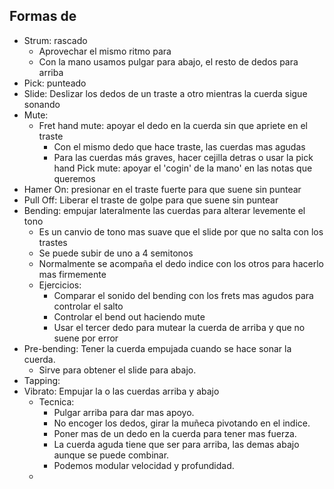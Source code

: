 
## Formas de

- Strum: rascado
	- Aprovechar el mismo ritmo para 
	- Con la mano usamos pulgar para abajo, el resto de dedos para arriba
- Pick: punteado
- Slide: Deslizar los dedos de un traste a otro mientras la cuerda sigue sonando
- Mute:
	- Fret hand mute: apoyar el dedo en la cuerda sin que apriete en el traste
		- Con el mismo dedo que hace traste, las cuerdas mas agudas
		- Para las cuerdas más graves, hacer cejilla detras o usar la pick hand
	Pick mute: apoyar el 'cogin' de la mano' en las notas que queremos 
- Hamer On: presionar en el traste fuerte para que suene sin puntear
- Pull Off: Liberar el traste de golpe para que suene sin puntear
- Bending: empujar lateralmente las cuerdas para alterar levemente el tono
	- Es un canvio de tono mas suave que el slide por que no salta con los trastes
	- Se puede subir de uno a 4 semitonos
	- Normalmente se acompaña el dedo indice con los otros para hacerlo mas firmemente
	- Ejercicios:
		- Comparar el sonido del bending con los frets mas agudos para controlar el salto
		- Controlar el bend out haciendo mute
		- Usar el tercer dedo para mutear la cuerda de arriba y que no suene por error
- Pre-bending: Tener la cuerda empujada cuando se hace sonar la cuerda.
	- Sirve para obtener el slide para abajo.
- Tapping:
- Vibrato: Empujar la o las cuerdas arriba y abajo
	- Tecnica:
		- Pulgar arriba para dar mas apoyo.
		- No encoger los dedos, girar la muñeca pivotando en el indice.
		- Poner mas de un dedo en la cuerda para tener mas fuerza.
		- La cuerda aguda tiene que ser para arriba, las demas abajo aunque se puede combinar.
		- Podemos modular velocidad y profundidad.
	- 

